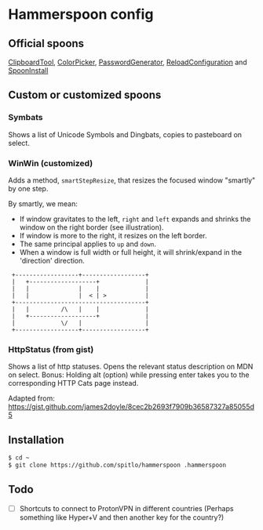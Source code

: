 # Hammerspoon config

## Official spoons

[ClipboardTool](https://www.hammerspoon.org/Spoons/ClipboardTool.html), [ColorPicker](https://www.hammerspoon.org/Spoons/ColorPicker.html), [PasswordGenerator](https://www.hammerspoon.org/Spoons/PasswordGenerator.html), [ReloadConfiguration](https://www.hammerspoon.org/Spoons/ReloadConfiguration.html) and [SpoonInstall](https://www.hammerspoon.org/Spoons/SpoonInstall.html)

## Custom or customized spoons

### Symbats

Shows a list of Unicode Symbols and Dingbats, copies to pasteboard on select.

### WinWin (customized)

Adds a method, `smartStepResize`, that resizes the focused window "smartly" by one step.

By smartly, we mean:

- If window gravitates to the left, `right` and `left` expands and shrinks the window on the right border (see illustration).
- If window is more to the right, it resizes on the left border.
- The same principal applies to `up` and `down`.
- When a window is full width or full height, it will shrink/expand in the 'direction' direction.

```text
 +------------------+------------------+
 |   +-------------------+             |
 |   |              |    |             |
 |   |              |  < | >           |
 +-------------------------------------+
 |   |         /\   |    |             |
 |   +-------------------+             |
 |             \/   |                  |
 +------------------+------------------+
```

### HttpStatus (from gist)

Shows a list of http statuses. Opens the relevant status description on MDN on select. Bonus: Holding alt (option) while pressing enter takes you to the corresponding HTTP Cats page instead.

Adapted from: https://gist.github.com/james2doyle/8cec2b2693f7909b36587327a85055d5

## Installation

```bash
$ cd ~
$ git clone https://github.com/spitlo/hammerspoon .hammerspoon
```

## Todo

 - [ ] Shortcuts to connect to ProtonVPN in different countries (Perhaps something like Hyper+V and then another key for the country?)
